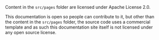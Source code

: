 Content in the `src/pages` folder are licensed under Apache License 2.0.

This documentation is open so people can contribute to it, but other than the content in the `src/pages` folder, the source code uses a commercial template and as such this documentation site itself is not licensed under any open source license.
